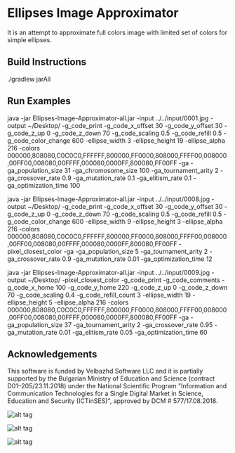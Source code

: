 # Ellipses Image Approximator

It is an attempt to approximate full colors image with limited set of colors for simple ellipses.

## Build Instructions

./gradlew jarAll

## Run Examples

java -jar Ellipses-Image-Approximator-all.jar -input ../../input/0001.jpg -output ~/Desktop/ -g_code_print -g_code_x_offset 30 -g_code_y_offset 30 -g_code_z_up 0 -g_code_z_down 70 -g_code_scaling 0.5 -g_code_refill 0.5 -g_code_color_change 600 -ellipse_width 3 -ellipse_height 19 -ellipse_alpha 216 -colors 000000,808080,C0C0C0,FFFFFF,800000,FF0000,808000,FFFF00,008000,00FF00,008080,00FFFF,000080,0000FF,800080,FF00FF -ga -ga_population_size 31 -ga_chromosome_size 100 -ga_tournament_arity 2 -ga_crossover_rate 0.9 -ga_mutation_rate 0.1 -ga_elitism_rate 0.1 -ga_optimization_time 100

java -jar Ellipses-Image-Approximator-all.jar -input ../../input/0008.jpg -output ~/Desktop/ -g_code_print -g_code_x_offset 30 -g_code_y_offset 30 -g_code_z_up 0 -g_code_z_down 70 -g_code_scaling 0.5 -g_code_refill 0.5 -g_code_color_change 600 -ellipse_width 9 -ellipse_height 3 -ellipse_alpha 216 -colors 000000,808080,C0C0C0,FFFFFF,800000,FF0000,808000,FFFF00,008000,00FF00,008080,00FFFF,000080,0000FF,800080,FF00FF -pixel_closest_color -ga -ga_population_size 5 -ga_tournament_arity 2 -ga_crossover_rate 0.9 -ga_mutation_rate 0.01 -ga_optimization_time 12

java -jar Ellipses-Image-Approximator-all.jar -input ../../input/0009.jpg -output ~/Desktop/ -pixel_closest_color -g_code_print -g_code_comments -g_code_x_home 100 -g_code_y_home 220 -g_code_z_up 0 -g_code_z_down 70 -g_code_scaling 0.4 -g_code_refill_count 3 -ellipse_width 19 -ellipse_height 5 -ellipse_alpha 216 -colors 000000,808080,C0C0C0,FFFFFF,800000,FF0000,808000,FFFF00,008000,00FF00,008080,00FFFF,000080,0000FF,800080,FF00FF -ga -ga_population_size 37 -ga_tournament_arity 2 -ga_crossover_rate 0.95 -ga_mutation_rate 0.01 -ga_elitism_rate 0.05 -ga_optimization_time 60

## Acknowledgements

This software is funded by Velbazhd Software LLC and it is partially supported by the Bulgarian Ministry of
Education and Science (contract D01–205/23.11.2018) under the National Scientific Program "Information and
Communication Technologies for a Single Digital Market in Science, Education and Security (ICTinSES)",
approved by DCM # 577/17.08.2018.

[//]: # (This work was supported by a grant of the Bulgarian National Scientific Fund under the grants DFNI 02/20 Efficient Parallel Algorithms for Large Scale Computational Problems and DFNI 02/5 InterCriteria Analysis A New Approach to Decision Making.)

![alt tag](http://s4.postimg.org/v4ylmm46l/output_hy_WXCL.gif) 

![alt tag](http://s30.postimg.org/he6j2q9ox/output_5l1_Rf_U.gif) 

![alt tag](http://s7.postimg.org/42l6s52mz/output_s_PD9bt.gif)
